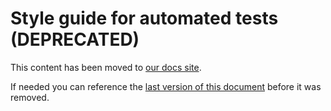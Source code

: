 # Style guide for automated tests (DEPRECATED)

This content has been moved to [our docs site](https://docs.communityhealthtoolkit.org/contribute/code/core/style-guide-automated-e2e-tests/).

If needed you can reference the [last version of this document](https://github.com/medic/cht-core/blob/c8985c111d2d3ab1e5724fa187dd70467d16d7c7/tests/AUTOMATE_TEST_GUIDE.md) before it was removed.


